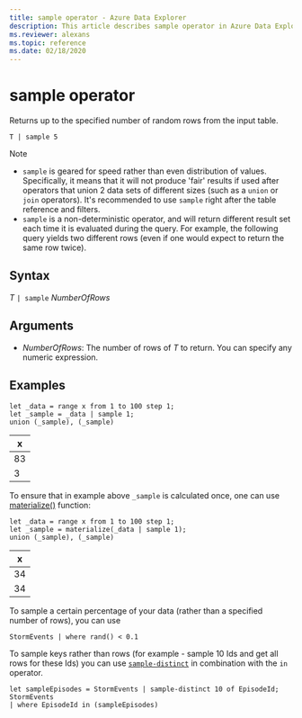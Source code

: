 ```yaml
---
title: sample operator - Azure Data Explorer
description: This article describes sample operator in Azure Data Explorer.
ms.reviewer: alexans
ms.topic: reference
ms.date: 02/18/2020
---
```

# sample operator

Returns up to the specified number of random rows from the input table.

```kusto
T | sample 5
```

> [!NOTE]
> * `sample` is geared for speed rather than even distribution of values. Specifically, it means that it will not produce 'fair' results if used after operators that union 2 data sets of different sizes (such as a `union` or `join` operators). It's recommended to use `sample` right after the table reference and filters.
> * `sample` is a non-deterministic operator, and will return different result set each time it is evaluated during the query. For example, the following query yields two different rows (even if one would expect to return the same row twice).

## Syntax

*T* `| sample` *NumberOfRows*

## Arguments

* *NumberOfRows*: The number of rows of *T* to return. You can specify any numeric expression.

## Examples

```kusto
let _data = range x from 1 to 100 step 1;
let _sample = _data | sample 1;
union (_sample), (_sample)
```

| x   |
| --- |
| 83  |
| 3   |

To ensure that in example above `_sample` is calculated once, one can use [materialize()](./materializefunction.md) function:

```kusto
let _data = range x from 1 to 100 step 1;
let _sample = materialize(_data | sample 1);
union (_sample), (_sample)
```

| x   |
| --- |
| 34  |
| 34  |

To sample a certain percentage of your data (rather than a specified number of rows), you can use

<!-- csl: https://help.kusto.windows.net/Samples -->
```kusto
StormEvents | where rand() < 0.1
```

To sample keys rather than rows (for example - sample 10 Ids and get all rows for these Ids) you can use [`sample-distinct`](./sampledistinctoperator.md) in combination with the `in` operator.


<!-- csl: https://help.kusto.windows.net/Samples -->
```kusto
let sampleEpisodes = StormEvents | sample-distinct 10 of EpisodeId;
StormEvents
| where EpisodeId in (sampleEpisodes)
```
